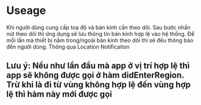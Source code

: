 #  Useage
Khi người dùng cung cấp toạ độ và bán kính cần theo dõi. Sau bước nhấn nút theo dõi thì ứng dụng sẽ lưu thông tin bán kính hợp lệ vào hệ thống. Để mỗi lần mà thiết bị nằm trong/ngoài bán kính theo dõi thì sẽ đều thông báo đến người dùng. Thông qua Location Notificaiton

## Lưu ý: Nếu như lần đầu mà app ở vị trí hợp lệ thì app sẽ không được gọi ở hàm didEnterRegion. Trừ khi là đi từ vùng không hợp lệ đến vùng hợp lệ thì hàm này mới được gọi
